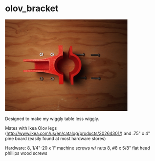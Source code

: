# olov_bracket

<img src="https://github.com/ellestapleton/olov_bracket/blob/master/pics/P1011385.JPG?raw=true" width="400">

Designed to make my wiggly table less wiggly.

Mates with Ikea Olov legs
(http://www.ikea.com/us/en/catalog/products/30264301/)
and .75" x 4" pine board (easily found at most hardware stores)

Hardware:
8, 1/4"-20 x 1" machine screws w/ nuts
8, #8 x 5/8" flat head phillips wood screws
